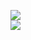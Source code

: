 [![](https://img.shields.io/badge/Made%20With-Github%20Spray-lightgrey.svg?style=for-the-badge&logo=github)](https://github.com/Annihil/github-spray#6076)  
[![](https://i.imgur.com/2DrTn0Z.gif)](https://github.com/Annihil/github-spray)